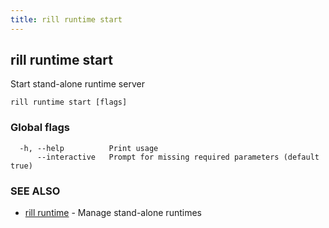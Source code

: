 ```yaml
---
title: rill runtime start
---
```

## rill runtime start

Start stand-alone runtime server

```
rill runtime start [flags]
```

### Global flags

```
  -h, --help          Print usage
      --interactive   Prompt for missing required parameters (default true)
```

### SEE ALSO

* [rill runtime](runtime.md)	 - Manage stand-alone runtimes

